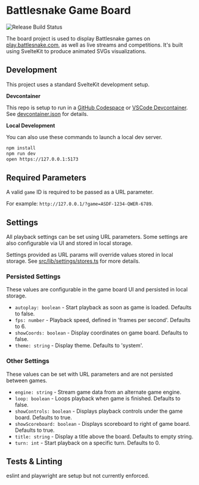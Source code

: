 # Battlesnake Game Board

![Release Build Status](https://github.com/BattlesnakeOfficial/board/actions/workflows/release.yaml/badge.svg)

The board project is used to display Battlesnake games on [play.battlesnake.com](https://play.battlesnake.com/), as well as live streams and competitions. It's built using SvelteKit to produce animated SVGs visualizations.


## Development

This project uses a standard SvelteKit development setup.

**Devcontainer**

This repo is setup to run in a [GitHub Codespace](https://github.com/features/codespaces) or [VSCode Devcontainer](https://code.visualstudio.com/docs/devcontainers/containers). See [devcontainer.json](.devcontainer/devcontainer.json) for details.


**Local Development**

You can also use these commands to launch a local dev server.

```sh
npm install
npm run dev
open https://127.0.0.1:5173
```



## Required Parameters

A valid `game` ID is required to be passed as a URL parameter.

For example:
`http://127.0.0.1/?game=ASDF-1234-QWER-6789`.


## Settings

All playback settings can be set using URL parameters. Some settings are also configurable via UI and stored in local storage.

Settings provided as URL params will override values stored in local storage. See [src/lib/settings/stores.ts](src/lib/settings/stores.ts) for more details.

### Persisted Settings

These values are configurable in the game board UI and persisted in local storage.

- `autoplay: boolean` -  Start playback as soon as game is loaded. Defaults to false.
- `fps: number` - Playback speed, defined in 'frames per second'. Defaults to 6.
- `showCoords: boolean` - Display coordinates on game board. Defaults to false.
- `theme: string` - Display theme. Defaults to 'system'.

### Other Settings

These values can be set with URL parameters and are not persisted between games.

- `engine: string` - Stream game data from an alternate game engine.
- `loop: boolean` - Loops playback when game is finished. Defaults to false.
- `showControls: boolean` - Displays playback controls under the game board. Defaults to true.
- `showScoreboard: boolean` - Displays scoreboard to right of game board. Defaults to true.
- `title: string` - Display a title above the board. Defaults to empty string.
- `turn: int` - Start playback on a specific turn. Defaults to 0.

## Tests & Linting

eslint and playwright are setup but not currently enforced.
